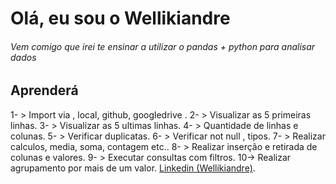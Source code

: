 # Olá, eu sou o Wellikiandre
###### Vem comigo que irei te ensinar a utilizar o pandas + python para analisar dados
## Aprenderá
1- > Import via , local, github, googledrive .
2- > Visualizar as 5 primeiras linhas.
3- > Visualizar as 5 ultimas linhas.
4- > Quantidade de linhas e colunas.
5- > Verificar duplicatas.
6- > Verificar not null , tipos.
7- > Realizar calculos, media, soma, contagem etc..
8- > Realizar inserção e retirada de colunas e valores.
9- > Executar consultas com filtros.
10-> Realizar agrupamento por mais de um valor.
[Linkedin (Wellikiandre)](https://www.linkedin.com/in/wellikiandre/).

